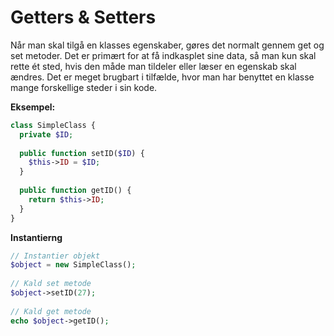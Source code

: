 # Getters & Setters
Når man skal tilgå en klasses egenskaber, gøres det normalt gennem get og set metoder. 
Det er primært for at få indkasplet sine data, så man kun skal rette ét sted, hvis den måde man tildeler eller læser en egenskab skal ændres. Det er meget brugbart i tilfælde, hvor man har benyttet en klasse mange forskellige steder i sin kode.

**Eksempel:**
```php
class SimpleClass {
  private $ID; 
 
  public function setID($ID) {
    $this->ID = $ID;
  } 
 
  public function getID() {
    return $this->ID;
  }
}
```
**Instantierng**
```php
// Instantier objekt
$object = new SimpleClass();
 
// Kald set metode
$object->setID(27);
 
// Kald get metode
echo $object->getID();
```
